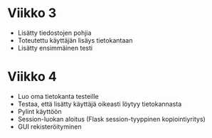 # Viikko 3
- Lisätty tiedostojen pohjia
- Toteutettu käyttäjän lisäys tietokantaan
- Lisätty ensimmäinen testi

# Viikko 4
- Luo oma tietokanta testeille
- Testaa, että lisätty käyttäjä oikeasti löytyy tietokannasta
- Pylint käyttöön
- Session-luokan aloitus (Flask session-tyyppinen kopiointiyritys)
- GUI rekisteröityminen